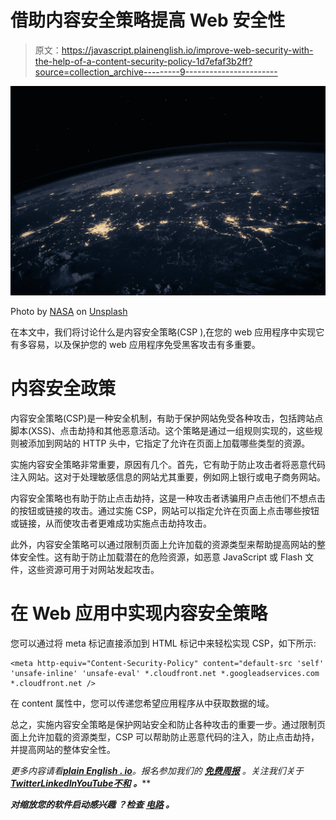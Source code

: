 # 借助内容安全策略提高 Web 安全性

> 原文：<https://javascript.plainenglish.io/improve-web-security-with-the-help-of-a-content-security-policy-1d7efaf3b2ff?source=collection_archive---------9----------------------->

![](img/6d4e436977e08b728bcd64d0bf7f0408.png)

Photo by [NASA](https://unsplash.com/@nasa?utm_source=unsplash&utm_medium=referral&utm_content=creditCopyText) on [Unsplash](https://unsplash.com/s/photos/server?utm_source=unsplash&utm_medium=referral&utm_content=creditCopyText)

在本文中，我们将讨论什么是内容安全策略(CSP ),在您的 web 应用程序中实现它有多容易，以及保护您的 web 应用程序免受黑客攻击有多重要。

# 内容安全政策

内容安全策略(CSP)是一种安全机制，有助于保护网站免受各种攻击，包括跨站点脚本(XSS)、点击劫持和其他恶意活动。这个策略是通过一组规则实现的，这些规则被添加到网站的 HTTP 头中，它指定了允许在页面上加载哪些类型的资源。

实施内容安全策略非常重要，原因有几个。首先，它有助于防止攻击者将恶意代码注入网站。这对于处理敏感信息的网站尤其重要，例如网上银行或电子商务网站。

内容安全策略也有助于防止点击劫持，这是一种攻击者诱骗用户点击他们不想点击的按钮或链接的攻击。通过实施 CSP，网站可以指定允许在页面上点击哪些按钮或链接，从而使攻击者更难成功实施点击劫持攻击。

此外，内容安全策略可以通过限制页面上允许加载的资源类型来帮助提高网站的整体安全性。这有助于防止加载潜在的危险资源，如恶意 JavaScript 或 Flash 文件，这些资源可用于对网站发起攻击。

# 在 Web 应用中实现内容安全策略

您可以通过将 meta 标记直接添加到 HTML 标记中来轻松实现 CSP，如下所示:

```
<meta http-equiv="Content-Security-Policy" content="default-src 'self' 'unsafe-inline' 'unsafe-eval' *.cloudfront.net *.googleadservices.com *.cloudfront.net />
```

在 content 属性中，您可以传递您希望应用程序从中获取数据的域。

总之，实施内容安全策略是保护网站安全和防止各种攻击的重要一步。通过限制页面上允许加载的资源类型，CSP 可以帮助防止恶意代码的注入，防止点击劫持，并提高网站的整体安全性。

*更多内容请看*[***plain English . io***](https://plainenglish.io/)*。报名参加我们的* [***免费周报***](http://newsletter.plainenglish.io/) *。关注我们关于*[***Twitter***](https://twitter.com/inPlainEngHQ)[***LinkedIn***](https://www.linkedin.com/company/inplainenglish/)*[***YouTube***](https://www.youtube.com/channel/UCtipWUghju290NWcn8jhyAw)*[***不和***](https://discord.gg/GtDtUAvyhW) ***。*****

*****对缩放您的软件启动感兴趣*** *？检查* [***电路***](https://circuit.ooo?utm=publication-post-cta) *。***